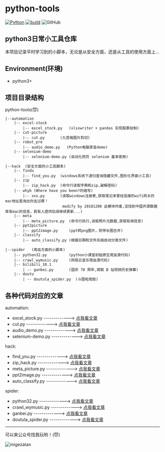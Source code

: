 # python-tools
[![Python](https://img.shields.io/badge/python-v3.5+%2B-blue.svg)](https://www.python.org/)
[![build](https://img.shields.io/badge/build-passing-green.svg)](https://github.com/unlimitbladeworks/sy-pynotebook)
![GitHub](https://img.shields.io/github/license/mashape/apistatus.svg)



## python3日常小工具仓库
本项目记录平时学习到的小脚本，无论是从安全方面，还是从工具的使用方面上...


Environment(环境)
---

- python3+

项目目录结构
---
python-tools(:smiling_imp:)

    |--automation
        |-- excel-stock
            |-- excel_stock.py   (xlsxwriter + pandas 实现股票绘制)
        |-- cut-picture
            |-- cut.py       (九宫格图片剪切)
        |-- robot_pre
            |-- audio_demo.py   (Python电脑录音demo)
        |-- selenium-demo
            |-- selenium-demo.py (自动化网页 selenium 基本使用)
        
    |--hack  (安全方面的小工具脚本)
        |-- findu
            |-- find_you.py  (windows系统下递归查询隐藏文件,图形化界面小工具)
        |-- zip
            |-- zip_hack.py  (命令行读取字典和zip,破解密码)
        |-- whyb (Where have you been?的缩写)
            |-- xxx.py       (读取windows注册表,获取笔记本曾经连接的wifi网关的mac地址查询出你去过哪！
                              modify by 20181208 此模块作废,没找到中国开源数据库有mac的信息，若有人提供后续继续更新...)
        |-- meta
            |-- meta_picture.py  (命令行执行,读取照片元数据,获取有用信息)
        |-- ppt2picture
            |-- ppt2image.py     (ppt转png图片，附带长图合并)
        |-- classify
            |-- auto_classify.py (根据日期和文件后缀自动分类文件)
            
    |--spider   (爬虫方面的小脚本)
        |-- python32.py          (python小课堂初始原生爬虫源代码)
        |-- crawl_wymusic.py     (网易云音乐爬虫源代码)
        |-- bilibili_10.1
            | -- ganbei.py       (国庆 70 周年,爬取 B 站视频历史弹幕)
        |-- doutu
            | -- doutula_spider.py  (斗图啦爬取)

各种代码对应的文章
---

automation:

- excel_stock.py -------------> [点我看文章](https://mp.weixin.qq.com/s?__biz=MzAxMTM3MDk2Ng==&mid=2451659709&idx=1&sn=657979494e70948c50c96c71cff02de2&chksm=8c97d304bbe05a12fa515241d9551d087c903a415af2e0b77edaa4805a09a8803173b03fe705&token=1304533427&lang=zh_CN#rd)
- cut.py -------------> [点我看文章](https://mp.weixin.qq.com/s/VbfWyWR4oxCKTtguSJNmaQ) 
- audio_demo.py -------------> [点我看文章](https://mp.weixin.qq.com/s/vydiMi8lFln9e0Qe0xA1_A)
- selenium-demo.py -------------> [点我看文章](https://mp.weixin.qq.com/s/HI8PJiqkd63VAfmsi2RXFA)

hack:

- find_you.py   -------------> [点我看文章](https://mp.weixin.qq.com/s?__biz=MzAxMTM3MDk2Ng==&mid=2451659560&idx=1&sn=420a1ba051f335ef09639dd613ac0158&chksm=8c97d391bbe05a87db3e6df957785efe9818260d0d1eaea53cdc30d875d0847672a1661aa61a&token=1588198533&lang=zh_CN#rd)
- zip_hack.py  -------------> [点我看文章](https://mp.weixin.qq.com/s?__biz=MzAxMTM3MDk2Ng==&mid=2451659077&idx=1&sn=232d05d83a95d9a8e1a2827d1c11934f&chksm=8c97d1fcbbe058ea9442195b4b7c500dc26670b31bde1690202076de523897f4cad00986b412&token=490358700&lang=zh_CN#rd)
- meta_picture.py  -------------> [点我看文章](https://mp.weixin.qq.com/s?__biz=MzAxMTM3MDk2Ng==&mid=2451659112&idx=1&sn=93c28fc18e1af2c84666fbf9b9a01218&chksm=8c97d1d1bbe058c7b00d4a7065507617caeea02ffc640c2d0318914a008432bb37f3f47e1f64&token=1168554650&lang=zh_CN#rd)
- ppt2image.py   -------------> [点我看文章](https://mp.weixin.qq.com/s?__biz=MzAxMTM3MDk2Ng==&mid=2451659643&idx=1&sn=f6b96f8a5604e949e99d3b1fee4f93a6&chksm=8c97d3c2bbe05ad45770dcbbbedff429b8c951986d84c8fd680116ff3dc35212049aff7b15a7&token=1281636927&lang=zh_CN#rd)
- auto_classify.py   -------------> [点我看文章](https://mp.weixin.qq.com/s?__biz=MzAxMTM3MDk2Ng==&mid=2451659689&idx=1&sn=4eb5c6080adf01b344cfc478a0aa1ce2&chksm=8c97d310bbe05a06531137e4b97b53a13a8ddcbe083c6239d64b848b4f2cb68e8710a2a318b5&token=1009393911&lang=zh_CN#rd)


spider:

- python32.py   -------------> [点我看文章](https://mp.weixin.qq.com/s?__biz=MzAxMTM3MDk2Ng==&mid=2451659374&idx=1&sn=d2252c900a04ccccc78d87e6aeac063c&chksm=8c97d2d7bbe05bc18561ca6e3ac3270bf425a970b1b0683ee53a96ddc01ae1f25be819b9c84c&token=1122100117&lang=zh_CN#rd)
- crawl_wymusic.py   -------------> [点我看文章](https://mp.weixin.qq.com/s?__biz=MzAxMTM3MDk2Ng==&mid=2451659659&idx=1&sn=5be9661d06aa11a61af6e20efd07abfb&chksm=8c97d332bbe05a24f7cd81efe8738b5c5ba63e61cfb9a69ffce6008753fd531b0ddd45979dd0&token=71465630&lang=zh_CN#rd)
- ganbei.py   -------------> [点我看文章](https://mp.weixin.qq.com/s/IOv_HF3dC87Orm09KKSFzA)
- doutula_spider.py   -------------> [点我看文章](https://mp.weixin.qq.com/s/mRDw_NxbelbVPECVzBaOLQ)






<hr/>

可以来公众号找我玩哟！(:smiling_imp:)

![migezatan](https://img-blog.csdnimg.cn/20181104164256754.png)




